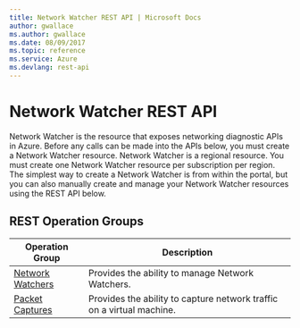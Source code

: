 ```yaml
---
title: Network Watcher REST API | Microsoft Docs
author: gwallace
ms.author: gwallace
ms.date: 08/09/2017
ms.topic: reference
ms.service: Azure
ms.devlang: rest-api
---
```


# Network Watcher REST API

Network Watcher is the resource that exposes networking diagnostic APIs in Azure. Before any calls can be made into the APIs below, you must create a Network Watcher resource. Network Watcher is a regional resource. You must create one Network Watcher resource per subscription per region. The simplest way to create a Network Watcher is from within the portal, but you can also manually create and manage your Network Watcher resources using the REST API below.

## REST Operation Groups 

|Operation Group|Description|
|---|---|
|[Network Watchers](~/docs-ref-autogen/network-watcher/networkwatchers.json) |Provides the ability to manage Network Watchers.|
|[Packet Captures](~/docs-ref-autogen/network-watcher/packetcaptures.json)   |Provides the ability to capture network traffic on a virtual machine.| 
